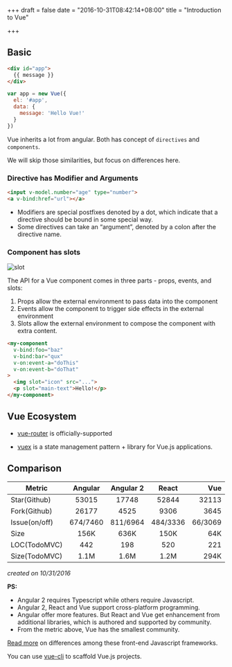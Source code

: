 +++
draft = false
date = "2016-10-31T08:42:14+08:00"
title = "Introduction to Vue"

+++
## Basic
```html
<div id="app">
  {{ message }}
</div>
```

```javascript
var app = new Vue({
  el: '#app',
  data: {
    message: 'Hello Vue!'
  }
})
```
Vue inherits a lot from angular. Both has concept of `directives` and `components`.

We will skip those similarities, but focus on differences here.

### Directive has Modifier and Arguments
```html
<input v-model.number="age" type="number">
<a v-bind:href="url"></a>
```
* Modifiers are special postfixes denoted by a dot, which indicate that a directive should be bound in some special way.
* Some directives can take an “argument”, denoted by a colon after the directive name.

### Component has slots
![slot](http://p1.bpimg.com/567571/d8c7009a5bc6f77a.jpg)

The API for a Vue component comes in three parts - props, events, and slots:

1. Props allow the external environment to pass data into the component
2. Events allow the component to trigger side effects in the external environment
3. Slots allow the external environment to compose the component with extra content.

```html
<my-component
  v-bind:foo="baz"
  v-bind:bar="qux"
  v-on:event-a="doThis"
  v-on:event-b="doThat"
>
  <img slot="icon" src="...">
  <p slot="main-text">Hello!</p>
</my-component>
```

## Vue Ecosystem

  * [vue-router](http://router.vuejs.org/) is officially-supported

  * [vuex](http://vuex.vuejs.org/) is a state management pattern + library for Vue.js applications.


## Comparison
| Metric        | Angular       | Angular 2 | React     | Vue       |
| ------------- |:-------------:|:---------:|:---------:| ---------:|
| Star(Github)  | 53015         | 17748     | 52844     | 32113     |
| Fork(Github)  | 26177         | 4525      | 9306      | 3645      |
| Issue(on/off) | 674/7460      | 811/6964  | 484/3336  | 66/3069   |
| Size          | 156K          | 636K      | 150K      | 64K       |
| LOC(TodoMVC)  |  442          | 198       | 520       | 221       |
| Size(TodoMVC) | 1.1M          | 1.6M      | 1.2M      | 294K      |
*created on 10/31/2016*


**PS:**

* Angular 2 requires Typescript while others require Javascript.
* Angular 2, React and Vue support cross-platform programming.
* Angular offer more features. But React and Vue get enhancement from
  additional libraries, which is authored and supported by community.
* From the metric above, Vue has the smallest community.

[Read more](http://vuejs.org/guide/comparison.html) on differences among these front-end Javascript frameworks.

You can use [vue-cli](https://github.com/vuejs/vue-cli) to scaffold Vue.js projects.
